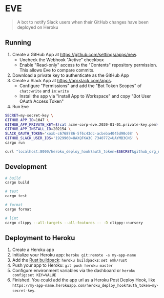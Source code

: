 # EVE
> A bot to notify Slack users when their GitHub changes have been deployed on Heroku

## Running

1. Create a GitHub App at https://github.com/settings/apps/new.
    - Uncheck the Webhook "Active" checkbox
    - Enable "Read-only" access to the "Contents" repository permission. This allows Eve to compare commits.
2. Download a private key to authenticate as the GitHub App
3. Create a Slack App at https://api.slack.com/apps.
    - Configure "Permissions" and add the "Bot Token Scopes" of `chat:write` and `im:write`
    - Install the app via "Install App to Workspace" and copy "Bot User OAuth Access Token"
3. Run Eve
```bash
SECRET=my-secret-key \
GITHUB_APP_ID=1047 \
GITHUB_APP_PRIVATE_KEY=$(cat acme-corp-eve.2020-01-01.private-key.pem) \
GITHUB_APP_INSTALL_ID=202154 \
SLACK_OAUTH_TOKEN='xoxb-c6768786-5f6c43dc-acbeba4045d90c08' \
GITHUB_SLACK_USER_IDS='1929960=UAXQFKA3C 7340772=UAYMB3CNS' \
cargo run

curl "localhost:8000/heroku_deploy_hook?auth_token=$SECRET&github_org_name=acme-corp&github_repo_name=blog"
```

## Development

```bash
# build
cargo build

# test
cargo test

# format
cargo format

# lint
cargo clippy --all-targets --all-features -- -D clippy::nursery
```

## Deployment to Heroku

1. Create a Heroku app
2. Initialize your Heroku app: `heroku git:remote -a my-app-name`
3. Add the [Rust buildpack](https://github.com/emk/heroku-buildpack-rust): `heroku buildpacks:set emk/rust`
4. Push your app to Heroku: `git push heroku master`
5. Configure environment variables via the dashboard or `heroku config:set KEY=VALUE`
6. Finished. You could add the app url as a Heroku Post Deploy Hook, like `https://my-app-name.herokuapp.com/heroku_deploy_hook?auth_token=my-secret-key`.
